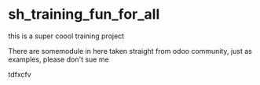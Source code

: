 # sh_training_fun_for_all
this is a super coool training project 

There are somemodule in here taken straight from odoo community, just as examples, please don't sue me


tdfxcfv
